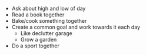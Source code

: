 - Ask about high and low of day
- Read a book together
- Bake/cook something together
- Create a common goal and work towards it each day
    - Like declutter garage
    - Grow a garden
- Do a sport together